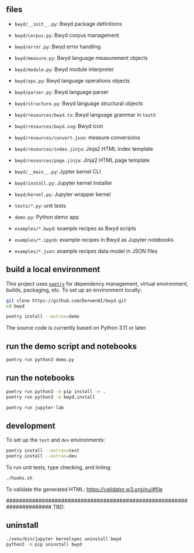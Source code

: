 ## files

  - `bwyd/__init__.py`: Bwyd package definitions
  - `bwyd/corpus.py`: Bwyd corpus management
  - `bwyd/error.py`: Bwyd error handling
  - `bwyd/measure.py`: Bwyd language measurement objects
  - `bwyd/module.py`: Bwyd module interpreter
  - `bwyd/ops.py`: Bwyd language operations objects
  - `bwyd/parser.py`: Bwyd language parser
  - `bwyd/structure.py`: Bwyd language structural objects

  - `bwyd/resources/bwyd.tx`: Bwyd language grammar in `textX`
  - `bwyd/resources/bwyd.svg`: Bwyd icon
  - `bwyd/resources/convert.json`: measure conversions
  - `bwyd/resources/index.jinja`: Jinja2 HTML index template
  - `bwyd/resources/page.jinja`: Jinja2 HTML page template

  - `bwyd/__main__.py`: Jypter kernel CLI
  - `bwyd/install.py`: Jupyter kernel installer
  - `bwyd/kernel.py`: Jupyter wrapper kernel

  - `tests/*.py`: unit tests

  - `demo.py`: Python demo app
  - `examples/*.bwyd`: example recipes as Bwyd scripts
  - `examples/*.ipynb`: example recipes in Bwyd as Jupyter notebooks
  - `examples/*.json`: example recipes data model in JSON files


## build a local environment

This project uses [`poetry`](https://python-poetry.org/docs/basic-usage/)
for dependency management, virtual environment, builds, packaging, etc.
To set up an environment locally:

```bash
git clone https://github.com/DerwenAI/bwyd.git
cd bwyd

poetry install --extras=demo
```

The source code is currently based on Python 3.11 or later.


## run the demo script and notebooks

```bash
poetry run python3 demo.py
```

## run the notebooks

```bash
poetry run python3 -m pip install -e .
poetry run python3 -m bwyd.install
```

```bash
poetry run jupyter-lab
```


## development

To set up the `test` and `dev` environments:

```bash
poetry install --extras=test
poetry install --extras=dev
```

To run unit tests, type checking, and linting:

```bash
./hooks.sh
```

To validate the generated HTML:
<https://validator.w3.org/nu/#file>


######################################################################
TBD:

## uninstall

```bash
./venv/bin/jupyter kernelspec uninstall bwyd
python3 -m pip uninstall bwyd
```
